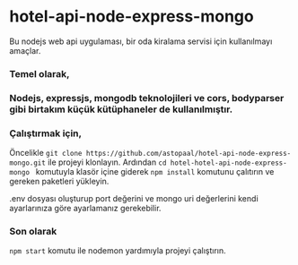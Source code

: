 # hotel-api-node-express-mongo

Bu nodejs web api uygulaması, bir oda kiralama servisi için kullanılmayı amaçlar.


### Temel olarak,
### Nodejs, expressjs, mongodb teknolojileri ve cors, bodyparser gibi birtakım küçük kütüphaneler de kullanılmıştır.

### Çalıştırmak için,

Öncelikle ``` git clone https://github.com/astopaal/hotel-api-node-express-mongo.git ``` ile projeyi klonlayın.
Ardından ```cd hotel-hotel-api-node-express-mongo ``` komutuyla klasör içine giderek ``` npm install ``` komutunu çalıtırın ve gereken paketleri yükleyin.

.env dosyası oluşturup port değerini ve mongo uri değerlerini kendi ayarlarınıza göre ayarlamanız gerekebilir.

### Son olarak

``` npm start ``` komutu ile nodemon yardımıyla projeyi çalıştırın.
